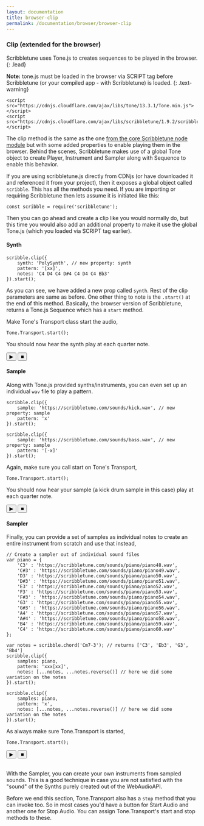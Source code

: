 ```yaml
---
layout: documentation
title: browser-clip
permalink: /documentation/browser/browser-clip
---
```


### Clip (extended for the browser)
Scribbletune uses Tone.js to creates sequences to be played in the browser. 
{: .lead}

**Note:** tone.js must be loaded in the browser via SCRIPT tag before Scribbletune (or your compiled app - with Scribbletune) is loaded.
{: .text-warning}

```
<script src="https://cdnjs.cloudflare.com/ajax/libs/tone/13.3.1/Tone.min.js"></script>
<script src="https://cdnjs.cloudflare.com/ajax/libs/scribbletune/1.9.2/scribbletune.js"></script>
```

The clip method is the same as the one [from the core Scribbletune node module](/documentation/core/clip) but with some added properties to enable playing them in the browser. Behind the scenes, Scribbletune makes use of a global Tone object to create Player, Instrument and Sampler along with Sequence to enable this behavior.

If you are using scribbletune.js directly from CDNjs (or have downloaded it and referenced it from your project), then it exposes a global object called `scribble`. This has all the methods you need. If you are importing or requiring Scribbletune then lets assume it is initiated like this:

```
const scribble = require('scribbletune');
```

Then you can go ahead and create a clip like you would normally do, but this time you would also add an additional property to make it use the global Tone.js (which you loaded via SCRIPT tag earlier).

#### Synth

```
scribble.clip({ 
	synth: 'PolySynth', // new property: synth
	pattern: '[xx]', 
	notes: 'C4 D4 C4 D#4 C4 D4 C4 Bb3' 
}).start();
```

As you can see, we have added a new prop called `synth`. Rest of the clip parameters are same as before. One other thing to note is the `.start()` at the end of this method. Basically, the browser version of Scribbletune, returns a Tone.js Sequence which has a `start` method.

Make Tone's Transport class start the audio,

```
Tone.Transport.start();
```

You should now hear the synth play at each quarter note.

<div>
	<button id="btnStartSynth">&#9654;</button>
	<button id="btnStopSynth">&#9632;</button>
</div>

#### Sample

Along with Tone.js provided synths/instruments, you can even set up an individual `wav` file to play a pattern.
```
scribble.clip({ 
	sample: 'https://scribbletune.com/sounds/kick.wav', // new property: sample
	pattern: 'x'
}).start();

scribble.clip({ 
	sample: 'https://scribbletune.com/sounds/bass.wav', // new property: sample
	pattern: '[-x]'
}).start();
```

Again, make sure you call start on Tone's Transport,

```
Tone.Transport.start();
```

You should now hear your sample (a kick drum sample in this case) play at each quarter note.

<div>
	<button id="btnStartSample">&#9654;</button>
	<button id="btnStopSample">&#9632;</button>
</div>


#### Sampler

Finally, you can provide a set of samples as individual notes to create an entire instrument from scratch and use that instead,

```
// Create a sampler out of individual sound files
var piano = {
	'C3' : 'https://scribbletune.com/sounds/piano/piano48.wav',
	'C#3' : 'https://scribbletune.com/sounds/piano/piano49.wav',
	'D3' : 'https://scribbletune.com/sounds/piano/piano50.wav',
	'D#3' : 'https://scribbletune.com/sounds/piano/piano51.wav',
	'E3' : 'https://scribbletune.com/sounds/piano/piano52.wav',
	'F3' : 'https://scribbletune.com/sounds/piano/piano53.wav',
	'F#3' : 'https://scribbletune.com/sounds/piano/piano54.wav',
	'G3' : 'https://scribbletune.com/sounds/piano/piano55.wav',
	'G#3' : 'https://scribbletune.com/sounds/piano/piano56.wav',
	'A4' : 'https://scribbletune.com/sounds/piano/piano57.wav',
	'A#4' : 'https://scribbletune.com/sounds/piano/piano58.wav',
	'B4' : 'https://scribbletune.com/sounds/piano/piano59.wav',
	'C4' : 'https://scribbletune.com/sounds/piano/piano60.wav'
};

var notes = scribble.chord('Cm7-3'); // returns ['C3', 'Eb3', 'G3', 'Bb4']
scribble.clip({
	samples: piano,
	pattern: 'xxx[xx]',
	notes: [...notes, ...notes.reverse()] // here we did some variation on the notes
}).start();

scribble.clip({
	samples: piano,
	pattern: 'x',
	notes: [...notes, ...notes.reverse()] // here we did some variation on the notes
}).start();
```
As always make sure Tone.Transport is started,
```
Tone.Transport.start();
```
<div>
	<button id="btnStartPiano">&#9654;</button>
	<button id="btnStopPiano">&#9632;</button>
</div>
<br>

With the Sampler, you can create your own instruments from sampled sounds. This is a good technique in case you are not satisfied with the "sound" of the Synths purely created out of the WebAudioAPI.

Before we end this section, Tone.Transport also has a `stop` method that you can invoke too. So in most cases you'd have a button for Start Audio and another one for Stop Audio. You can assign Tone.Transport's start and stop methods to these.

<script type="text/javascript">
	// Create a sampler out of individual sound files
	var piano = {
		'C3' : 'https://scribbletune.com/sounds/piano/piano48.wav',
		'C#3' : 'https://scribbletune.com/sounds/piano/piano49.wav',
		'D3' : 'https://scribbletune.com/sounds/piano/piano50.wav',
		'D#3' : 'https://scribbletune.com/sounds/piano/piano51.wav',
		'E3' : 'https://scribbletune.com/sounds/piano/piano52.wav',
		'F3' : 'https://scribbletune.com/sounds/piano/piano53.wav',
		'F#3' : 'https://scribbletune.com/sounds/piano/piano54.wav',
		'G3' : 'https://scribbletune.com/sounds/piano/piano55.wav',
		'G#3' : 'https://scribbletune.com/sounds/piano/piano56.wav',
		'A4' : 'https://scribbletune.com/sounds/piano/piano57.wav',
		'A#4' : 'https://scribbletune.com/sounds/piano/piano58.wav',
		'B4' : 'https://scribbletune.com/sounds/piano/piano59.wav',
		'C4' : 'https://scribbletune.com/sounds/piano/piano60.wav'
	};

	var notes = scribble.chord('Cm7-3'); // returns ['C3', 'Eb3', 'G3', 'Bb4']
	var pianoClip = scribble.clip({
		samples: piano,
		pattern: 'xxx[xx]',
		notes: [...notes, ...notes.reverse()]
	});
	var pianoClipBass = scribble.clip({
		samples: piano,
		pattern: 'x',
		notes: [...notes, ...notes.reverse()] // here we did some variation on the notes
	});

	document.querySelector('#btnStartPiano').addEventListener('click', function() {
		pianoClip.start();
		pianoClipBass.start();
	});
	document.querySelector('#btnStopPiano').addEventListener('click', function() {
		pianoClip.stop();
		pianoClipBass.stop();
	});

	var synthClip = scribble.clip({ 
		synth: 'PolySynth', // new property: synth
		pattern: '[xx]', 
		notes: 'C4 D4 C4 D#4 C4 D4 C4 Bb3' 
	});

	document.querySelector('#btnStartSynth').addEventListener('click', function() {
		synthClip.start();
	});
	document.querySelector('#btnStopSynth').addEventListener('click', function() {
		synthClip.stop();
	});

	var sampleClip = scribble.clip({ 
		sample: 'https://scribbletune.com/sounds/kick.wav', // new property: sample
		pattern: 'x'
	});
	var sampleClip2 = scribble.clip({ 
		sample: 'https://scribbletune.com/sounds/bass.wav', // new property: sample
		pattern: '[-x]'
	});

	document.querySelector('#btnStartSample').addEventListener('click', function() {
		sampleClip.start();
		sampleClip2.start();
	});
	document.querySelector('#btnStopSample').addEventListener('click', function() {
		sampleClip.stop();
		sampleClip2.stop();
	});


Tone.Transport.bpm.value = 145;
Tone.Transport.start();
</script>
